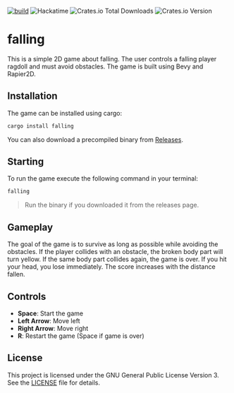 [![build](https://github.com/simon0302010/falling/actions/workflows/rust.yml/badge.svg)](https://github.com/simon0302010/falling/actions/workflows/rust.yml)
![Hackatime](https://hackatime-badge.hackclub.com/U08HC7N4JJW/falling)
![Crates.io Total Downloads](https://img.shields.io/crates/d/falling)
![Crates.io Version](https://img.shields.io/crates/v/falling)

# falling

This is a simple 2D game about falling. The user controls a falling player ragdoll and must avoid obstacles. The game is built using Bevy and Rapier2D.

## Installation

The game can be installed using cargo:

```bash
cargo install falling
```

You can also download a precompiled binary from [Releases](https://github.com/simon0302010/falling/releases).

## Starting

To run the game execute the following command in your terminal:

```bash
falling
```
> Run the binary if you downloaded it from the releases page.

## Gameplay

The goal of the game is to survive as long as possible while avoiding the obstacles.
If the player collides with an obstacle, the broken body part will turn yellow.
If the same body part collides again, the game is over.
If you hit your head, you lose immediately.
The score increases with the distance fallen.

## Controls
- **Space**: Start the game
- **Left Arrow**: Move left
- **Right Arrow**: Move right
- **R**: Restart the game (Space if game is over)

## License
This project is licensed under the GNU General Public License Version 3. See the [LICENSE](LICENSE) file for details.